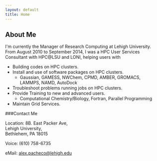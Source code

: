 ```yaml
---
layout: default
title: Home
--- 
```


##  About Me
I'm currently the Manager of Research Computing at Lehigh University. From August 2010 to September 2014, I was a HPC User Services Consultant with HPC@LSU and LONI, helping users with  

 * Building codes on HPC clusters.
 * Install and use of software packages on HPC clusters.
   * Gaussian, GAMESS, NWChem, CPMD, AMBER, GROMACS, LAMMPS, NAMD, AutoDock</li>
 * Troubleshoot problems running jobs on HPC clusters.</li>
 * Provide Training to new and advanced users.
   * Computational Chemistry/Biology, Fortran, Parallel Programming</li>
 * Maintain Grid Services.</li>

###Contact Me

 Location: 8B. East Packer Ave,  
           Lehigh University,  
           Bethlehem, PA 18015

 Voice: (610) 758-6735

 eMail: alex.pacheco@lehigh.edu 


